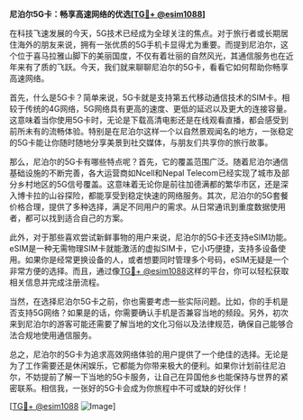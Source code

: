 **尼泊尔5G卡：畅享高速网络的优选[[TG💪+ @esim1088](https://t.me/s/esim1088)]**

在科技飞速发展的今天，5G技术已经成为全球关注的焦点。对于旅行者或长期居住海外的朋友来说，拥有一张优质的5G手机卡显得尤为重要。而提到尼泊尔，这个位于喜马拉雅山脚下的美丽国度，不仅有着壮丽的自然风光，其通信服务也在近年来有了质的飞跃。今天，我们就来聊聊尼泊尔的5G卡，看看它如何帮助你畅享高速网络。

首先，什么是5G卡？简单来说，5G卡就是支持第五代移动通信技术的SIM卡。相较于传统的4G网络，5G网络具有更高的速度、更低的延迟以及更大的连接容量。这意味着当你使用5G卡时，无论是下载高清电影还是在线观看直播，都会感受到前所未有的流畅体验。特别是在尼泊尔这样一个以自然景观闻名的地方，一张稳定的5G卡能让你随时随地分享美景到社交媒体，与朋友们共享你的旅行故事。

那么，尼泊尔的5G卡有哪些特点呢？首先，它的覆盖范围广泛。随着尼泊尔通信基础设施的不断完善，各大运营商如Ncell和Nepal Telecom已经实现了城市及部分乡村地区的5G信号覆盖。这意味着无论你是前往加德满都的繁华市区，还是深入博卡拉的山谷探险，都能享受到稳定快速的网络服务。其次，尼泊尔的5G套餐价格合理，提供了多种选择，满足不同用户的需求。从日常通讯到重度数据使用者，都可以找到适合自己的方案。

此外，对于那些喜欢尝试新鲜事物的用户来说，尼泊尔的5G卡还支持eSIM功能。eSIM是一种无需物理SIM卡就能激活的虚拟SIM卡，它小巧便捷，支持多设备使用。如果你是经常更换设备的人，或者想要同时管理多个号码，eSIM无疑是一个非常方便的选择。而且，通过像[TG💪+ @esim1088](https://t.me/s/esim1088)这样的平台，你可以轻松获取相关信息并完成注册流程。

当然，在选择尼泊尔5G卡之前，你也需要考虑一些实际问题。比如，你的手机是否支持5G网络？如果是的话，你需要确认手机是否兼容当地的频段。另外，初次来到尼泊尔的游客可能还需要了解当地的文化习俗以及法律规范，确保自己能够合法合规地使用通信服务。

总之，尼泊尔的5G卡为追求高效网络体验的用户提供了一个绝佳的选择。无论是为了工作需要还是休闲娱乐，它都能为你带来极大的便利。如果你计划前往尼泊尔，不妨提前了解一下当地的5G卡服务，让自己在异国他乡也能保持与世界的紧密联系。相信我，一张好的5G卡会成为你旅程中不可或缺的好伙伴！

[[TG💪+ @esim1088](https://t.me/s/esim1088) ![Image](https://i.postimg.cc/4NQfJmqS/Snipaste-2025-05-13-00-14-12.png)]